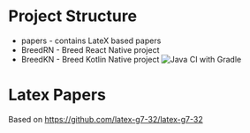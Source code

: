 # Project Structure
* papers - contains LateX based papers
* BreedRN - Breed React Native project
* BreedKN - Breed Kotlin Native project ![Java CI with Gradle](https://github.com/tomkoptel/uzhnu-course5/workflows/Java%20CI%20with%20Gradle/badge.svg)

# Latex Papers
Based on https://github.com/latex-g7-32/latex-g7-32 
